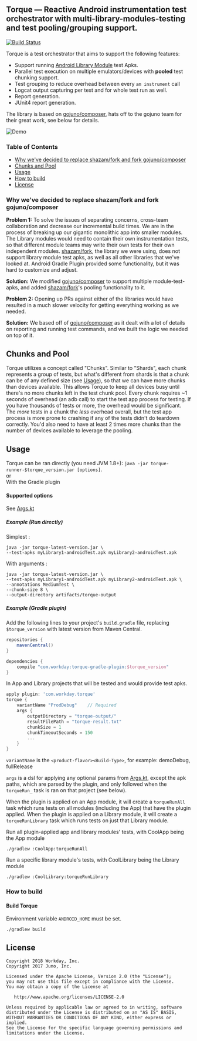## Torque — Reactive Android instrumentation test orchestrator with multi-library-modules-testing and test pooling/grouping support.

[![Build Status](https://travis-ci.org/Workday/toque.svg?branch=master)](https://travis-ci.org/Workday/torque)

Torque is a test orchestrator that aims to support the following features:
* Support running [Android Library Module](https://developer.android.com/studio/projects/android-library) test Apks. 
* Parallel test execution on multiple emulators/devices with **pooled** test chunking support.
* Test grouping to reduce overhead between every `am instrument` call
* Logcat output capturing per test and for whole test run as well.
* Report generation.
* JUnit4 report generation. 

The library is based on [gojuno/composer][composer], hats off to the gojuno team for their great work, see below for details.


![Demo](demo/composer.gif)

### Table of Contents

- [Why we've decided to replace shazam/fork and fork gojuno/composer](#why-weve-decided-to-replace-shazamfork-and-fork-gojunocomposer)
- [Chunks and Pool](#chunks-and-pool)
- [Usage](#usage)
- [How to build](#how-to-build)
- [License](#license)

### Why we've decided to replace shazam/fork and fork gojuno/composer

**Problem 1:** To solve the issues of separating concerns, cross-team collaboration and decrease our incremental build times. 
We are in the process of breaking up our gigantic monolithic app into smaller modules. The Library modules would need to 
contain their own instrumentation tests, so that different module teams may write their own tests for their own independent modules.
[shazam/fork][fork], the library we were using, does not support library module test apks, as well as all other libraries that we've looked at.
Android Gradle Plugin provided some functionality, but it was hard to customize and adjust.

**Solution:** We modified [gojuno/composer][composer] to support multiple module-test-apks, and added [shazam/fork][fork]'s 
pooling functionality to it.  

**Problem 2:** Opening up PRs against either of the libraries would have resulted in a much slower velocity for getting everything working as we needed.

**Solution:** We based off of [gojuno/composer][composer] as it dealt with a lot of details on reporting and running test commands, and we built the logic we needed on top of it.

## Chunks and Pool

Torque utilizes a concept called "Chunks". Similar to "Shards",
each chunk represents a group of tests, but what's different from shards
is that a chunk can be of any defined size (see [Usage](#usage)),
so that we can have more chunks than devices available.
This allows Torque to keep all devices busy until there's no more chunks
left in the test chunk pool.
Every chunk requires ~1 seconds of overhead (an adb call) to start the test app process for testing.
If you have thousands of tests or more, the overhead would be significant.
The *more* tests in a chunk the *less* overhead overall, but the test
app process is more prone to crashing if any of the tests didn't do teardown correctly.
You'd also need to have at least 2 times more chunks than the number of
devices available to leverage the pooling.


## Usage

Torque can be ran directly (you need JVM 1.8+): `java -jar torque-runner-$torque_version.jar [options]`.  
or  
With the Gradle plugin

#### Supported options

See [Args.kt](torque/src/main/kotlin/com/workday/torque/Args.kt)

##### Example (Run directly)

Simplest :
```console
java -jar torque-latest-version.jar \
--test-apks myLibrary1-androidTest.apk myLibrary2-androidTest.apk
```

With arguments :
```console
java -jar torque-latest-version.jar \
--test-apks myLibrary1-androidTest.apk myLibrary2-androidTest.apk \
--annotations MediumTest \
--chunk-size 8 \
--output-directory artifacts/torque-output
```

##### Example (Gradle plugin)
Add the following lines to your project's `build.gradle` file, replacing `$torque_version` with latest version from Maven Central.
```gradle
repositories {
    mavenCentral()
}

dependencies {
    compile "com.workday:torque-gradle-plugin:$torque_version"
}
```

In App and Library projects that will be tested and would provide test apks.
```gradle
apply plugin: 'com.workday.torque'
torque {
    variantName "ProdDebug"    // Required
    args {
        outputDirectory = "torque-output/"
        resultFilePath = "torque-result.txt"
        chunkSize = 1
        chunkTimeoutSeconds = 150
        ...
    }
}
```
`variantName` is the `<product-flavor><Build-Type>`, for example: demoDebug, fullRelease

`args` is a dsl for applying any optional params from [Args.kt](torque/src/main/kotlin/com/workday/torque/Args.kt), except the apk paths, which are parsed by the plugin, and only followed when the `torqueRun_` task is ran on that project (see below).

When the plugin is applied on an App module, it will create a `torqueRunAll` task which runs tests on all modules (including the App) that have the plugin applied.
When the plugin is applied on a Library module, it will create a `torqueRunLibrary` task which runs tests on just that Library module.
  
Run all plugin-applied app and library modules' tests, with CoolApp being the App module
```
./gradlew :CoolApp:torqueRunAll
```
Run a specific library module's tests, with CoolLibrary being the Library module
```
./gradlew :CoolLibrary:torqueRunLibrary
```

### How to build

#### Build Torque

Environment variable `ANDROID_HOME` must be set.

```console
./gradlew build
```

## License

```
Copyright 2018 Workday, Inc.
Copyright 2017 Juno, Inc.

Licensed under the Apache License, Version 2.0 (the "License");
you may not use this file except in compliance with the License.
You may obtain a copy of the License at

   http://www.apache.org/licenses/LICENSE-2.0

Unless required by applicable law or agreed to in writing, software
distributed under the License is distributed on an "AS IS" BASIS,
WITHOUT WARRANTIES OR CONDITIONS OF ANY KIND, either express or implied.
See the License for the specific language governing permissions and
limitations under the License.
```

[composer]: https://github.com/gojuno/composer
[fork]: https://github.com/shazam/fork
[test sharding]: https://developer.android.com/training/testing/junit-runner.html#sharding-tests
